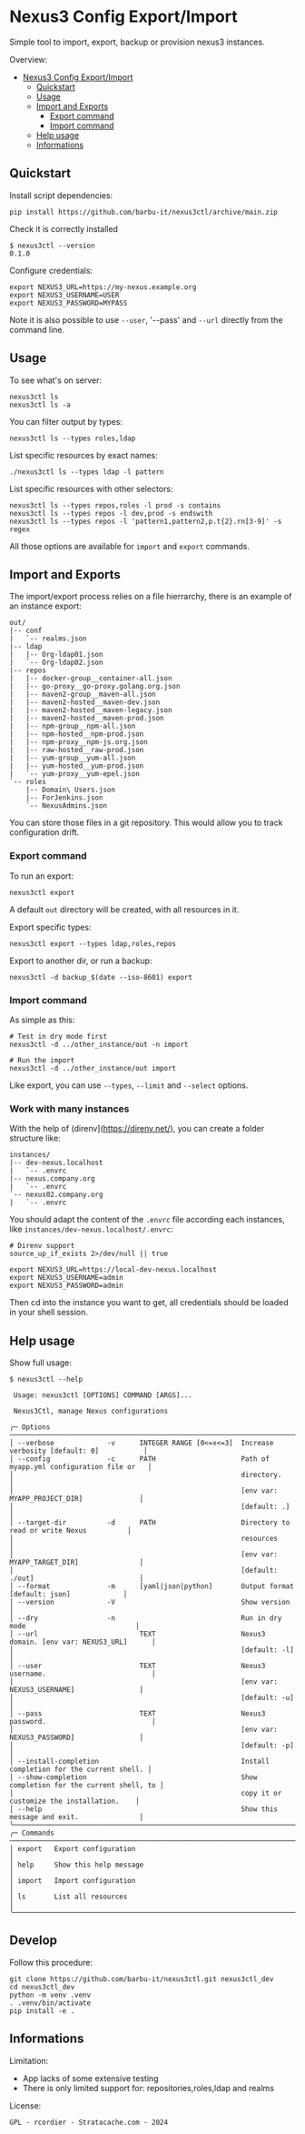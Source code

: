 # Nexus3 Config Export/Import

Simple tool to import, export, backup or provision nexus3 instances.


Overview:

- [Nexus3 Config Export/Import](#nexus3-config-exportimport)
  - [Quickstart](#quickstart)
  - [Usage](#usage)
  - [Import and Exports](#import-and-exports)
    - [Export command](#export-command)
    - [Import command](#import-command)
  - [Help usage](#help-usage)
  - [Informations](#informations)



## Quickstart

Install script dependencies:
```
pip install https://github.com/barbu-it/nexus3ctl/archive/main.zip
```

Check it is correctly installed
```
$ nexus3ctl --version
0.1.0
```

Configure credentials:
```
export NEXUS3_URL=https://my-nexus.example.org
export NEXUS3_USERNAME=USER
export NEXUS3_PASSWORD=MYPASS
```
Note it is also possible to use `--user`, '--pass' and `--url` directly from the command line.


## Usage

To see what's on server:
```
nexus3ctl ls
nexus3ctl ls -a
```

You can filter output by types:
```
nexus3ctl ls --types roles,ldap
```

List specific resources by exact names:
```
./nexus3ctl ls --types ldap -l pattern
```

List specific resources with other selectors:
```
nexus3ctl ls --types repos,roles -l prod -s contains
nexus3ctl ls --types repos -l dev,prod -s endswith
nexus3ctl ls --types repos -l 'pattern1,pattern2,p.t{2}.rn[3-9]' -s regex
```

All those options are available for `import` and `export` commands.


## Import and Exports

The import/export process relies on a file hierrarchy, there is an example of an instance export:
```
out/
|-- conf
|   `-- realms.json
|-- ldap
|   |-- Org-ldap01.json
|   `-- Org-ldap02.json
|-- repos
|   |-- docker-group__container-all.json
|   |-- go-proxy__go-proxy.golang.org.json
|   |-- maven2-group__maven-all.json
|   |-- maven2-hosted__maven-dev.json
|   |-- maven2-hosted__maven-legacy.json
|   |-- maven2-hosted__maven-prod.json
|   |-- npm-group__npm-all.json
|   |-- npm-hosted__npm-prod.json
|   |-- npm-proxy__npm-js.org.json
|   |-- raw-hosted__raw-prod.json
|   |-- yum-group__yum-all.json
|   |-- yum-hosted__yum-prod.json
|   `-- yum-proxy__yum-epel.json
`-- roles
    |-- Domain\ Users.json
    |-- ForJenkins.json
    `-- NexusAdmins.json
```

You can store those files in a git repository. This would allow you to track configuration drift.

### Export command

To run an export:
```
nexus3ctl export
```
A default `out` directory will be created, with all resources in it.

Export specific types:
```
nexus3ctl export --types ldap,roles,repos
```

Export to another dir, or run a backup:
```
nexus3ctl -d backup_$(date --iso-8601) export
```

### Import command

As simple as this:
```
# Test in dry mode first
nexus3ctl -d ../other_instance/out -n import

# Run the import
nexus3ctl -d ../other_instance/out import
```
Like export, you can use `--types`, `--limit` and `--select` options.

### Work with many instances

With the help of (direnv](https://direnv.net/), you can create a folder structure like:
```
instances/
|-- dev-nexus.localhost
|   `-- .envrc
|-- nexus.company.org
|   `-- .envrc
`-- nexus02.company.org
|   `-- .envrc
```

You should adapt the content of the `.envrc` file according each instances, like `instances/dev-nexus.localhost/.envrc`:
```
# Direnv support
source_up_if_exists 2>/dev/null || true

export NEXUS3_URL=https://local-dev-nexus.localhost
export NEXUS3_USERNAME=admin
export NEXUS3_PASSWORD=admin
```

Then cd into the instance you want to get, all credentials should be loaded in your shell session.


## Help usage

Show full usage:
```
$ nexus3ctl --help

 Usage: nexus3ctl [OPTIONS] COMMAND [ARGS]...

 Nexus3Ctl, manage Nexus configurations

╭─ Options ────────────────────────────────────────────────────────────────────────────────────────╮
│ --verbose             -v      INTEGER RANGE [0<=x<=3]  Increase verbosity [default: 0]           │
│ --config              -c      PATH                     Path of myapp.yml configuration file or   │
│                                                        directory.                                │
│                                                        [env var: MYAPP_PROJECT_DIR]              │
│                                                        [default: .]                              │
│ --target-dir          -d      PATH                     Directory to read or write Nexus          │
│                                                        resources                                 │
│                                                        [env var: MYAPP_TARGET_DIR]               │
│                                                        [default: ./out]                          │
│ --format              -m      [yaml|json|python]       Output format [default: json]             │
│ --version             -V                               Show version                              │
│ --dry                 -n                               Run in dry mode                           │
│ --url                         TEXT                     Nexus3 domain. [env var: NEXUS3_URL]      │
│                                                        [default: -l]                             │
│ --user                        TEXT                     Nexus3 username.                          │
│                                                        [env var: NEXUS3_USERNAME]                │
│                                                        [default: -u]                             │
│ --pass                        TEXT                     Nexus3 password.                          │
│                                                        [env var: NEXUS3_PASSWORD]                │
│                                                        [default: -p]                             │
│ --install-completion                                   Install completion for the current shell. │
│ --show-completion                                      Show completion for the current shell, to │
│                                                        copy it or customize the installation.    │
│ --help                                                 Show this message and exit.               │
╰──────────────────────────────────────────────────────────────────────────────────────────────────╯
╭─ Commands ───────────────────────────────────────────────────────────────────────────────────────╮
│ export   Export configuration                                                                    │
│ help     Show this help message                                                                  │
│ import   Import configuration                                                                    │
│ ls       List all resources                                                                      │
╰──────────────────────────────────────────────────────────────────────────────────────────────────╯
```

## Develop

Follow this procedure:
```
git clone https://github.com/barbu-it/nexus3ctl.git nexus3ctl_dev
cd nexus3ctl_dev
python -m venv .venv
. .venv/bin/activate
pip install -e .
```


## Informations

Limitation:

* App lacks of some extensive testing
* There is only limited support for: repositories,roles,ldap and realms


License:

```
GPL - rcordier - Stratacache.com - 2024
```

